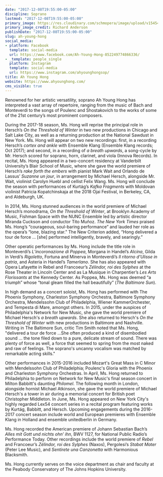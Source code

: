 ```yaml
---
date: "2017-12-08T19:55:00-05:00"
discipline: Soprano
lastmod: "2017-12-08T19:55:00-05:00"
primary_image: https://res.cloudinary.com/schmopera/image/upload/v1545409169/media/webhook-uploads/1512780434636/RNA_PCRichardAnderson.jpg.jpg
primary_image_credit: Richard Anderson
publishDate: "2017-12-08T19:55:00-05:00"
slug: ah-young-hong
social_media:
- platform: Facebook
  template: social-media
  url: https://www.facebook.com/Ah-Young-Hong-852249774866336/
- _template: people_single
  platform: Instagram
  template: social-media
  url: https://www.instagram.com/ahyounghongsop/
title: Ah Young Hong
website: https://www.ahyounghong.com/
cms_visible: true
---
```


Renowned for her artistic versatility, soprano Ah Young Hong has interpreted a vast array of repertoire, ranging from the music of Bach and Monteverdi to the songs of Poulenc and Shostakovich to the works of some of the 21st century’s most prominent composers.

During the 2017-18 season, Ms. Hong will reprise the principal role in Hersch’s *On the Threshold of Winter* in two new productions in Chicago and Salt Lake City, as well as a returning production at the National Sawdust in New York. Ms. Hong will appear on two new recordings: first, in a recording Hersch’s *cortex and ankle* with Ensemble Klang (Ensemble
Klang records; Oct 2017); and second, in a recording of *a breath upwards*, a song-cycle by Mr. Hersch scored for soprano, horn, clarinet, and viola (Innova Records). In recital, Ms. Hong appeared in a two-concert residency at Vanderbilt University’s Blair School of Music, where she gave the world premiere of Hersch’s *rake forth the embers* with pianist Mark Wait and Orlando de Lassus’ *Suzanne un jour*, in arrangement by Michael Hersch, alongside Mr. Wait, violinist Carolyn
Huebl and cellist Felix Wang. Ms. Hong will conclude the season with performances of Kurtág’s *Kafka Fragments* with Moldovan violinist Patricia Kopatchinskaja at the 2018 Ojai Festival, in Berkeley, CA, and Aldeburgh, UK.

In 2014, Ms. Hong stunned audiences in the world premiere of Michael Hersch’s monodrama, *On the Threshold of Winter*, at Brooklyn Academy of Music, Fishman Space with the NUNC Ensemble led by artistic director Miranda Cuckson and conductor Tito Muñoz. *The New York Times* praised Ms. Hong’s “courageous, soul-baring performance” and lauded her role
as the opera’s “lone, blazing star.” The New Criterion added, “Hong delivered a tour de force ... [she] performed intelligently, bravely, and searingly.”

Other operatic performances by Ms. Hong include the title role in Monteverdi’s *L’incoronazione di Poppea*, Morgana in Handel’s *Alcina*, Gilda in Verdi’s *Rigoletto*, Fortuna and Minerva in Monteverdi’s *Il ritorno d’Ulisse in patria*, and Asteria in Handel’s *Tamerlano*. She has also appeared with Opera Lafayette in Rebel and Francoeur’s *Zélindor, roi des Sylphes* at the Rose Theater in Lincoln Center and as La Musique in Charpentier’s *Les Arts Florissants* at the Kennedy Center. As Poppea, Ms. Hong was deemed “a triumph” whose “tonal gleam filled the hall beautifully” (*The Baltimore Sun*).

In high demand as a concert soloist, Ms. Hong has performed with The Phoenix Symphony, Charleston Symphony Orchestra, Baltimore Symphony Orchestra, Mendelssohn Club of Philadelphia, Wiener KammerOrchester, and Tempesta di Mare, amongst others. In 2015, under the auspices of Philadelphia's Network for New Music, she gave the world premiere of
Michael Hersch's *a breath upwards*. She also returned to Hersch's *On the Threshold of Winter* with new productions in Baltimore and Nashville. Writing in The Baltimore Sun, critic Tim Smith noted that Ms. Hong, "delivered a tour de force ...She often produced a kind of disembodied sound ... the tone filed down to a pure, delicate stream of sound. There was plenty of force as well, a force that seemed to spring from the most naked and raw of feelings. The soprano's uncanny vocalism was matched by remarkable acting skills." 

Other performances in 2015-2016 included Mozart's Great Mass in C Minor with Mendelssohn Club of Philadelphia; Poulenc's Gloria with the Phoenix and Charleston Symphony Orchestras. In April, Ms. Hong returned to Philadelphia to perform on Network for New Music's final season concert in Milton Babbitt's daunting *Philomel*. The following month in London, alongside hornist Michael Atkinson, she gave the world premiere of Michael Hersch's a tower in air during a memorial concert for British poet Christopher Middleton. In June, Ms. Hong appeared on New York City's highly regarded Lex54 concert series in a recital program featuring works by Kurtág, Babbitt, and Hersch. Upcoming engagements during the 2016-2017 concert season include world and European premieres with Ensemble Klang in Holland and ensemble unitedberlin in Germany.

Ms. Hong recorded the American premiere of Johann Sebastian Bach’s *Alles mit Gott und nichts ohn’ ihn*, BWV 1127, for National Public Radio’s Performance Today. Other recordings include the world premiere of *Rebel* and Francoeur’s *Zélindor, roi des Sylphes* (Naxos), Pergolesi’s *Stabat Mater* (Peter Lee Music), and *Sentirete una Canzonetta* with Harmonious Blacksmith.

Ms. Hong currently serves on the voice department as chair and faculty at the Peabody Conservatory of The Johns Hopkins University.

